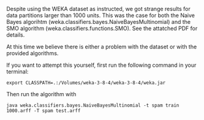 Despite using the WEKA dataset as instructed, we got strange results for data partitions larger than 1000 units. This was the case for both the Naive Bayes algorihtm (weka.classifiers.bayes.NaiveBayesMultinomial) and the SMO algorithm (weka.classifiers.functions.SMO). See the attatched PDF for details.

At this time we believe there is either a problem with the dataset or with the provided algorithms.

If you want to attempt this yourself, first run the following command in your terminal:

`export CLASSPATH=.:/Volumes/weka-3-8-4/weka-3-8-4/weka.jar`

Then run the algorithm with

`java weka.classifiers.bayes.NaiveBayesMultinomial -t spam train 1000.arff -T spam test.arff`
